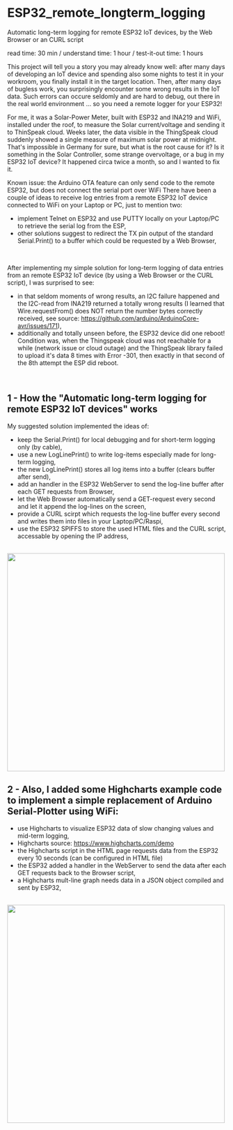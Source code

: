 # ESP32_remote_longterm_logging
Automatic long-term logging for remote ESP32 IoT devices, by the Web Browser or an CURL script

read time: 30 min / understand time: 1 hour / test-it-out time: 1 hours

This project will tell you a story you may already know well: after many days of developing an IoT device and spending also some nights to test it in your workroom, you finally install it in the target location.
Then, after many days of bugless work, you surprisingly encounter some wrong results in the IoT data.
Such errors can occure seldomly and are hard to debug, out there in the real world environment ... so you need a remote logger for your ESP32!

For me, it was a Solar-Power Meter, built with ESP32 and INA219 and WiFi, installed under the roof, to measure the Solar current/voltage and sending it to ThinSpeak cloud. 
Weeks later, the data visible in the ThingSpeak cloud suddenly showed a single measure of maximum solar power at midnight. That's impossible in Germany for sure, but what is the root cause for it? Is it something in the Solar Controller, some strange overvoltage, or a bug in my ESP32 IoT device? It happened circa twice a month, so and I wanted to fix it.

Known issue: the Arduino OTA feature can only send code to the remote ESP32, but does not connect the serial port over WiFi
There have been a couple of ideas to receive log entries from a remote ESP32 IoT device connected to WiFi on your Laptop or PC, just to mention two: 
- implement Telnet on ESP32 and use PUTTY locally on your Laptop/PC to retrieve the serial log from the ESP,
- other solutions suggest to redirect the TX pin output of the standard Serial.Print() to a buffer which could be requested by a Web Browser,
<br/>

After implementing my simple solution for long-term logging of data entries from an remote ESP32 IoT device (by using a Web Browser or the CURL script), I was surprised to see:
- in that seldom moments of wrong results, an I2C failure happened and the I2C-read from INA219 returned a totally wrong results (I learned that Wire.requestFrom() does NOT return the number bytes correctly received, see source: https://github.com/arduino/ArduinoCore-avr/issues/171),
- additionally and totally unseen before, the ESP32 device did one reboot! Condition was, when the Thingspeak cloud was not reachable for a while (network issue or cloud outage) and the ThingSpeak library failed to upload it's data 8 times with Error -301, then exactly in that second of the 8th attempt the ESP did reboot.
<br/>

## 1 - How the "Automatic long-term logging for remote ESP32 IoT devices" works
My suggested solution implemented the ideas of:
- keep the Serial.Print() for local debugging and for short-term logging only (by cable),
- use a new LogLinePrint() to write log-items especially made for long-term logging,
- the new LogLinePrint() stores all log items into a buffer (clears buffer after send),
- add an handler in the ESP32 WebServer to send the log-line buffer after each GET requests from Browser,
- let the Web Browser automatically send a GET-request every second and let it append the log-lines on the screen,
- provide a CURL scirpt which requests the log-line buffer every second and writes them into files in your Laptop/PC/Raspi,
- use the ESP32 SPIFFS to store the used HTML files and the CURL script, accessable by opening the IP address,
<br/>

<img src="1_RollerBlind/1_RollerBlind_Photo01.jpg" width="500">
<br/>

## 2 - Also, I added some Highcharts example code to implement a simple replacement of Arduino Serial-Plotter using WiFi:
- use Highcharts to visualize ESP32 data of slow changing values and mid-term logging,
- Highcharts source: https://www.highcharts.com/demo
- the Highcharts script in the HTML page requests data from the ESP32 every 10 seconds (can be configured in HTML file)
- the ESP32 added a handler in the WebServer to send the data after each GET requests back to the Browser script,
- a Highcharts mult-line graph needs data in a JSON object compiled and sent by ESP32,
<br/>

<img src="1_RollerBlind/1_RollerBlind_Photo01.jpg" width="500">
<br/>
